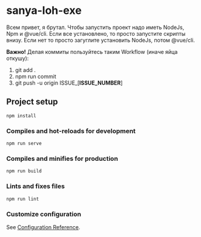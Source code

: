 # sanya-loh-exe
Всем привет, я брутал. Чтобы запустить проект надо иметь NodeJs, Npm и @vue/cli.
Если все установлено, то просто запустите скрипты внизу. Если нет то просто загуглите установить NodeJs, потом @vue/cli.

**Важно!** Делая коммиты пользуйтесь таким Workflow (иначе яйца откушу):
1. git add .
2. npm run commit
3. git push -u origin ISSUE_[**ISSUE_NUMBER**]
## Project setup
```
npm install
```

### Compiles and hot-reloads for development
```
npm run serve
```

### Compiles and minifies for production
```
npm run build
```

### Lints and fixes files
```
npm run lint
```

### Customize configuration
See [Configuration Reference](https://cli.vuejs.org/config/).
